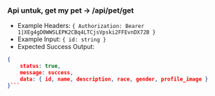 ### Api untuk, get my pet -> /api/pet/get

- Example Headers: `{ Authorization: Bearer 1|XEg4gD0WWSLEPK2CBq4LTCjsVpski2FFEvnDX72B }`
- Example Input: `{ id: string }`
- Expected Success Output: 
```json
{ 
    status: true, 
    message: success,
    data: { id, name, description, race, gender, profile_image } 
}```